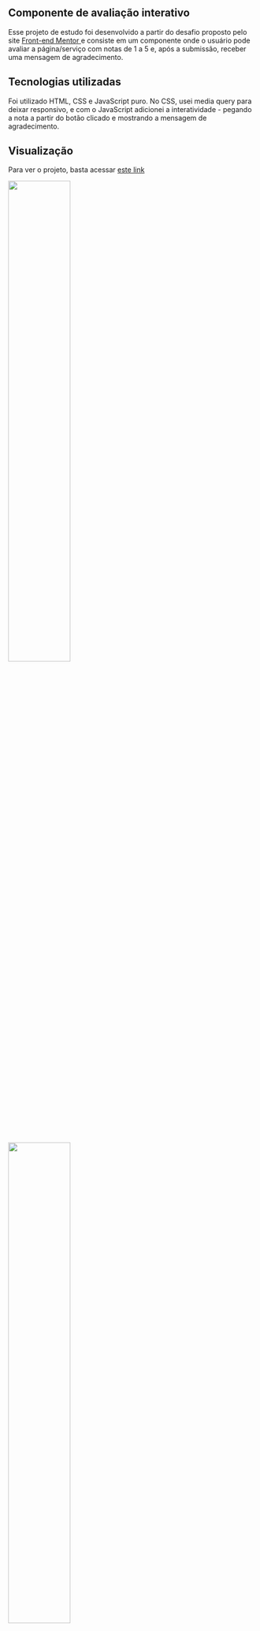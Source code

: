 ## Componente de avaliação interativo

Esse projeto de estudo foi desenvolvido a partir do desafio proposto pelo site <a href="https://www.frontendmentor.io/challenges/interactive-rating-component-koxpeBUmI"> Front-end Mentor </a> e consiste em um componente onde o usuário pode avaliar a página/serviço com notas de 1 a 5 e, após a submissão, receber uma mensagem de agradecimento.


## Tecnologias utilizadas

Foi utilizado HTML, CSS e JavaScript puro. No CSS, usei media query para deixar responsivo, e com o JavaScript adicionei a interatividade - pegando a nota a partir do botão clicado e mostrando a mensagem de agradecimento.

## Visualização

Para ver o projeto, basta acessar <a href="https://stephanievic.github.io/rating-component/">este link </a>

<div style = "display= inline_block">
  <img align = "center" width="50%" src = "https://user-images.githubusercontent.com/109833971/206028300-91425506-6e31-4d71-870b-42fd040ad715.png">
  <img align = "center" width="50%" src = "https://user-images.githubusercontent.com/109833971/206029085-2df2e31d-4022-4713-a416-f47153cd19c2.png">
</div>
